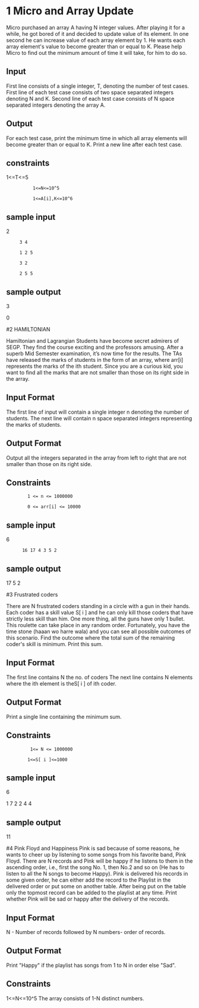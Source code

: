 

# 1 Micro and Array Update
 Micro purchased an array A having N integer values. After playing it for a while, he got bored of it and decided to update value of its element. In one second he can increase value of each array element by 1. He wants each array element's value to become greater than or equal to K. Please help Micro to find out the minimum amount of time it will take, for him to do so.


<h2>Input</h2>
First line consists of a single integer, T, denoting the number of test cases. First line of each test case consists of two space separated integers denoting N and K. Second line of each test case consists of N space separated integers denoting the array A. 


<h2>Output</h2>
For each test case, print the minimum time in which all array elements will become greater than or equal to K. Print a new line after each test case. 


<h2>constraints</h2>
              1<=T<=5
              
              1<=N<=10^5
              
              1<=A[i],K<=10^6
              
 <h2>sample input</h2>
         2
          
         3 4
         
         1 2 5
         
         3 2
         
         2 5 5
         
 <h2>sample output</h2>
 3
 
 0
 
#2 HAMILTONIAN 

Hamiltonian and Lagrangian Students have become secret admirers of SEGP. They find the course exciting and the professors amusing. After a superb Mid Semester examination, it’s now time for the results. The TAs have released the marks of students in the form of an array, where arr[i] represents the marks of the ith student. 
Since you are a curious kid, you want to find all the marks that are not smaller than those on its right side in the array.

<h2>Input Format</h2>
The first line of input will contain a single integer n denoting the number of students. The next line will contain n space separated integers representing the marks of students. 

<h2>Output Format</h2>
Output all the integers separated in the array from left to right that are not smaller than those on its right side. 

<h2>Constraints</h2>

            1 <= n <= 1000000 
            
            0 <= arr[i] <= 10000 
        
 <h2>sample input</h2>
          6
          
          16 17 4 3 5 2
          
  <h2>sample output</h2> 
  17 5 2
          
     
            
            
#3  Frustrated coders

There are N frustrated coders standing in a circle with a gun in their hands. Each coder has a skill value S[ i ] and he can only kill those coders that have strictly less skill than him. One more thing, all the guns have only 1 bullet. This roulette can take place in any random order. Fortunately, you have the time stone (haaan wo harre wala) and you can see all possible outcomes of this scenario. Find the outcome where the total sum of the remaining coder's skill is minimum. Print this sum. 

<h2>Input Format</h2>
The first line contains N the no. of coders The next line contains N elements where the ith element is theS[ i ] of ith coder.
 
<h2>Output Format</h2>
Print a single line containing the minimum sum.
 
<h2>Constraints</h2>

             1<= N <= 1000000 
             
            1<=S[ i ]<=1000 
            
  <h2>sample input</h2>    
  6
  
  1 7 2 2 4 4
  
   <h2>sample output</h2>
   11
   
 #4  Pink Floyd and Happiness
Pink is sad because of some reasons, he wants to cheer up by listening to some songs
from his favorite band, Pink Floyd.
There are N records and Pink will be happy if he listens to them in the ascending
order, i.e., first the song No. 1, then No.2 and so on (He has to listen to all the N songs
to become Happy).
Pink is delivered his records in some given order, he can either add the record to the
Playlist in the delivered order or put some on another table. After being put on the
table only the topmost record can be added to the playlist at any time.
Print whether Pink will be sad or happy after the delivery of the records.

<h2>Input Format</h2>
N - Number of records followed by
N numbers- order of records.

<h2>Output Format</h2>
Print "Happy" if the playlist has songs from 1 to N in order else "Sad".

<h2>Constraints</h2>
1<=N<=10^5
The array consists of 1-N distinct numbers.

